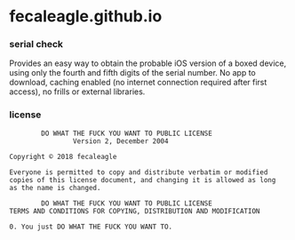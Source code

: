 # fecaleagle.github.io
### serial check

Provides an easy way to obtain the probable iOS version of a boxed device, using only the fourth and fifth digits of the serial number.  No app to download, caching enabled (no internet connection required after first access), no frills or external libraries.

### license

            DO WHAT THE FUCK YOU WANT TO PUBLIC LICENSE
                    Version 2, December 2004
     
    Copyright © 2018 fecaleagle
    
    Everyone is permitted to copy and distribute verbatim or modified
    copies of this license document, and changing it is allowed as long
    as the name is changed.
    
            DO WHAT THE FUCK YOU WANT TO PUBLIC LICENSE
    TERMS AND CONDITIONS FOR COPYING, DISTRIBUTION AND MODIFICATION
    
    0. You just DO WHAT THE FUCK YOU WANT TO.
